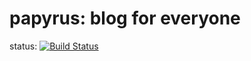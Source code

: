 # papyrus: blog for everyone

status: [![Build Status](https://travis-ci.org/neouldevs/papyrus.svg?branch=master)](https://travis-ci.org/neouldevs/papyrus)
